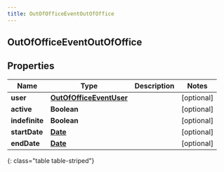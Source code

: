 ```yaml
---
title: OutOfOfficeEventOutOfOffice
---
```


## OutOfOfficeEventOutOfOffice

## Properties

| Name           | Type                                                                     | Description | Notes      |
| -------------- | ------------------------------------------------------------------------ | ----------- | ---------- |
| **user**       | <!----><!---->[**OutOfOfficeEventUser**](OutOfOfficeEventUser.md)<!----> |             | [optional] |
| **active**     | <!----><!---->**Boolean**<!---->                                         |             | [optional] |
| **indefinite** | <!----><!---->**Boolean**<!---->                                         |             | [optional] |
| **startDate**  | <!----><!---->[**Date**](Date.md)<!---->                                 |             | [optional] |
| **endDate**    | <!----><!---->[**Date**](Date.md)<!---->                                 |             | [optional] |

{: class="table table-striped"}

